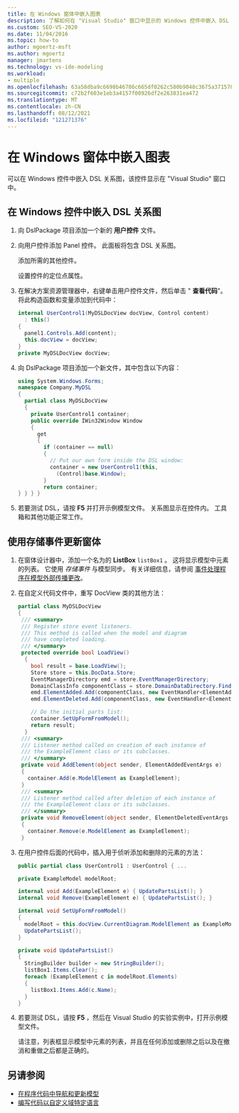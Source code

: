 ```yaml
---
title: 在 Windows 窗体中嵌入图表
description: 了解如何在 "Visual Studio" 窗口中显示的 Windows 控件中嵌入 DSL 关系图。
ms.custom: SEO-VS-2020
ms.date: 11/04/2016
ms.topic: how-to
author: mgoertz-msft
ms.author: mgoertz
manager: jmartens
ms.technology: vs-ide-modeling
ms.workload:
- multiple
ms.openlocfilehash: 63a58dba9c6698b46786c665df0262c580b9048c3675a3715787459005405999
ms.sourcegitcommit: c72b2f603e1eb3a4157f00926df2e263831ea472
ms.translationtype: MT
ms.contentlocale: zh-CN
ms.lasthandoff: 08/12/2021
ms.locfileid: "121271376"
---
```

# <a name="embed-a-diagram-in-a-windows-form"></a>在 Windows 窗体中嵌入图表

可以在 Windows 控件中嵌入 DSL 关系图，该控件显示在 "Visual Studio" 窗口中。

## <a name="embed-a-dsl-diagram-in-a-windows-control"></a>在 Windows 控件中嵌入 DSL 关系图

1. 向 DslPackage 项目添加一个新的 **用户控件** 文件。

2. 向用户控件添加 Panel 控件。 此面板将包含 DSL 关系图。

     添加所需的其他控件。

     设置控件的定位点属性。

3. 在解决方案资源管理器中，右键单击用户控件文件，然后单击 " **查看代码**"。 将此构造函数和变量添加到代码中：

    ```csharp
    internal UserControl1(MyDSLDocView docView, Control content)
      : this()
    {
      panel1.Controls.Add(content);
      this.docView = docView;
    }
    private MyDSLDocView docView;
    ```

4. 向 DslPackage 项目添加一个新文件，其中包含以下内容：

    ```csharp
    using System.Windows.Forms;
    namespace Company.MyDSL
    {
      partial class MyDSLDocView
      {
        private UserControl1 container;
        public override IWin32Window Window
        {
          get
          {
            if (container == null)
            {
              // Put our own form inside the DSL window:
              container = new UserControl1(this,
                (Control)base.Window);
            }
            return container;
    } } } }
    ```

5. 若要测试 DSL，请按 **F5** 并打开示例模型文件。 关系图显示在控件内。 工具箱和其他功能正常工作。

## <a name="update-the-form-using-store-events"></a>使用存储事件更新窗体

1. 在窗体设计器中，添加一个名为的 **ListBox** `listBox1` 。 这将显示模型中元素的列表。 它使用 *存储事件* 与模型同步。 有关详细信息，请参阅 [事件处理程序在模型外部传播更改](../modeling/event-handlers-propagate-changes-outside-the-model.md)。

2. 在自定义代码文件中，重写 DocView 类的其他方法：

    ```csharp
    partial class MyDSLDocView
    {
     /// <summary>
     /// Register store event listeners.
     /// This method is called when the model and diagram
     /// have completed loading.
     /// </summary>
     protected override bool LoadView()
      {
        bool result = base.LoadView();
        Store store = this.DocData.Store;
        EventManagerDirectory emd = store.EventManagerDirectory;
        DomainClassInfo componentClass = store.DomainDataDirectory.FindDomainClass(typeof(ExampleElement));
        emd.ElementAdded.Add(componentClass, new EventHandler<ElementAddedEventArgs>(AddElement));
        emd.ElementDeleted.Add(componentClass, new EventHandler<ElementDeletedEventArgs>(RemoveElement));

        // Do the initial parts list:
        container.SetUpFormFromModel();
        return result;
      }
     /// <summary>
     /// Listener method called on creation of each instance of
     /// the ExampleElement class or its subclasses.
     /// </summary>
     private void AddElement(object sender, ElementAddedEventArgs e)
     {
       container.Add(e.ModelElement as ExampleElement);
     }
     /// <summary>
     /// Listener method called after deletion of each instance of
     /// the ExampleElement class or its subclasses.
     /// </summary>
     private void RemoveElement(object sender, ElementDeletedEventArgs e)
     {
       container.Remove(e.ModelElement as ExampleElement);
     }
    ```

3. 在用户控件后面的代码中，插入用于侦听添加和删除的元素的方法：

    ```csharp
    public partial class UserControl1 : UserControl { ...

    private ExampleModel modelRoot;

    internal void Add(ExampleElement e) { UpdatePartsList(); }
    internal void Remove(ExampleElement e) { UpdatePartsList(); }

    internal void SetUpFormFromModel()
    {
      modelRoot = this.docView.CurrentDiagram.ModelElement as ExampleModel;
      UpdatePartsList();
    }

    private void UpdatePartsList()
    {
      StringBuilder builder = new StringBuilder();
      listBox1.Items.Clear();
      foreach (ExampleElement c in modelRoot.Elements)
      {
        listBox1.Items.Add(c.Name);
      }
    }
    ```

4. 若要测试 DSL，请按 **F5** ，然后在 Visual Studio 的实验实例中，打开示例模型文件。

     请注意，列表框显示模型中元素的列表，并且在任何添加或删除之后以及在撤消和重做之后都是正确的。

## <a name="see-also"></a>另请参阅

- [在程序代码中导航和更新模型](../modeling/navigating-and-updating-a-model-in-program-code.md)
- [编写代码以自定义域特定语言](../modeling/writing-code-to-customise-a-domain-specific-language.md)
